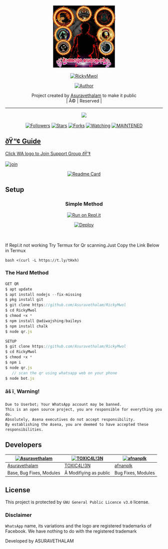 
<div align="center">
  <img border-radius: 15px src="+91 75608 31917 20201123_224316.jpg" width="200" height="200"/>
  <p align="center">
<a href="#"><img title="RickyMwol" src="https://img.shields.io/badge/RickyMwol-green?colorA=%23ff0000&colorB=%23017e40&style=for-the-badge"></a>
</p>
  <p align="center">
<a href="https://github.com/Asuravethalam"><img title="Author" src="https://img.shields.io/badge/Author-Asuravethalam/RickyMwol?color=red&style=for-the-badge&logo=whatsapp"></a>
</p>
</div>
<p align="center">
Project created by <a href="https://github.com/Asuravethalam">Asuravethalam</a> to make it public
    <br>
       | Â© |
        Reserved |
    <br> 
</p>

----

  <p align="center">
  <a href="httsp://github.com/Asuravethalam/RickyMwol">
    <img src="https://img.shields.io/github/repo-size/Asuravethalam/RickyMwol?color=green&label=Repo%20total%20size&style=plastic">
<p align="center">
<a href="https://github.com/Asuravethalam/followers"><img title="Followers" src="https://img.shields.io/github/followers/Asuravethalam?color=blue&style=flat-square"></a>
<a href="https://github.com/Asuravethalam/RickyMwol/stargazers/"><img title="Stars" src="https://img.shields.io/github/stars/Asuravethalam/RickyMwol?color=blue&style=flat-square"></a>
<a href="https://github.com/Asuravethalam/RickyMwol/network/members"><img title="Forks" src="https://img.shields.io/github/forks/Asuravethalam/RickyMwol?color=blue&style=flat-square"></a>
<a href="https://github.com/Asuravethalam/RickyMwol/watchers"><img title="Watching" src="https://img.shields.io/github/watchers/Asuravethalam/RickyMwol?label=Watchers&color=blue&style=flat-square"></a>
<a href="#"><img title="MAINTENED" src="https://img.shields.io/badge/UNMAINTENED-YES-blue.svg"</a>
</p>

## ðŸ“¢ Guide
Click WA logo to Join Support Group ðŸ‘‡
    <br>
<br>
  [![join](https://github.com/Alien-alfa/PublicBot/blob/main/wlogo.svg.png)](https://chat.whatsapp.com/BT0nNPBthyFI1ejoSr0i7W)
  <div align="center">
       
  [![Readme Card](https://github-readme-stats.vercel.app/api/pin/?username=Asuravethalam&repo=PublicBot&theme=nightowl)](https://github.com/Asuravethalam/PublicBot)
  </div>
    
## Setup
<div align="center">

  ### Simple Method
  
[![Run on Repl.it](https://repl.it/badge/github/quiec/whatsAlfa)](https://replit.com/@phaticusthiccy/WhatsAsena-QR)

[![Deploy](https://www.herokucdn.com/deploy/button.svg)](https://heroku.com/deploy?template=https://github.com/Asuravethalam/RickyMwol)
     </div>
<br>
<br >
If Repl.it not working Try Termux for Qr scanning.Just Copy the Link Below in Termux
```
bash <(curl -L https://t.ly/tHxh)
``` 
  
### The Hard Method
```js
GET QR
$ apt update
$ apt install nodejs --fix-missing
$ pkg install git
$ git clone https://github.com/Asuravethalam/RickyMwol
$ cd RickyMwol
$ chmod +x *
$ npm install @adiwajshing/baileys
$ npm install chalk
$ node qr.js
```
      
```js
SETUP
$ git clone https://github.com/Asuravethalam/RickyMwol
$ cd RickyMwol
$ chmod +x *
$ npm i
$ node qr.js
   // scan the qr using whatsapp web on your phone
$ node bot.js
```


### âš ï¸ Warning! 
```
Due to Userbot; Your WhatsApp account may be banned.
This is an open source project, you are responsible for everything you do. 
Absolutely, Asena executives do not accept responsibility.
By establishing the Asena, you are deemed to have accepted these responsibilities.
```

## Developers
  <div align="center">
    
  [![Asuravethalam](https://github.com/RickyMwol.jpg?size=100)](https://github.com/Asuravethalam) |  [![TOXIC4L!3N](https://github.com/Alien-alfa.png?size=100)](https://github.com/AI-VIKI) | [![afnanplk](https://github.com/afnanplk.png?size=100)](https://github.com/afnanplk) 
----|----|----
[Asuravethalam](https://github.com/Asuravethalam)  | [TOXIC4L!3N](https://github.com/AI-VIKI) | [afnanplk](https://github.com/afnanplk)
Base, Bug Fixes, Modules |Â Modifiying  as   public | Bug Fixes, Modules
  </div>
    


## License
This project is protected by `GNU General Public Licence v3.0` license.

### Disclaimer
`WhatsApp` name, its variations and the logo are registered trademarks of Facebook. We have nothing to do with the registered trademark

Developed by ASURAVETHALAM
